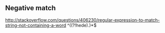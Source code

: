 Negative match
--------------
http://stackoverflow.com/questions/406230/regular-expression-to-match-string-not-containing-a-word
^((?!hede).)*$
